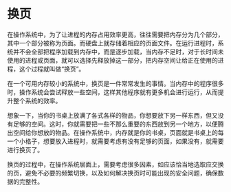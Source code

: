 # 换页

在操作系统中，为了让进程的内存占用效率更高，往往需要把内存分为几个部分，其中一个部分被称为页面。而硬盘上就存储着相应的页面文件。在运行进程时，系统并不会全部把程序加载到内存中，而是逐步加载，当内存不足时，对于长时间未使用的进程或页面，就可以选择先释放掉这一部分，把内存空间让给正在使用的进程，这个过程就叫做“换页”。

在一个可用内存较小的系统中，换页是一件常常发生的事情。当内存中的程序很多时，操作系统会尝试释放一些空间，这样其他程序就有更多机会进行运行，从而提升整个系统的效率。

想象一下，当你的书桌上放满了各式各样的物品，你想要放下另一样东西，但又没有足够的空间。这时，你就需要把一些不那么重要的东西放到另一个地方，以便腾出空间给你想放的物品。在操作系统中，内存就是你的书桌，页面就是书桌上的每一个小格子，想要放入进程时，就需要考虑有没有足够的页面，如果没有，就需要进行换页了。

换页的过程中，在操作系统层面上，需要考虑很多因素，如应该恰当地选取应交换的页，避免不必要的频繁切换，以及如何解决换页时可能出现的安全问题，确保数据的完整性。